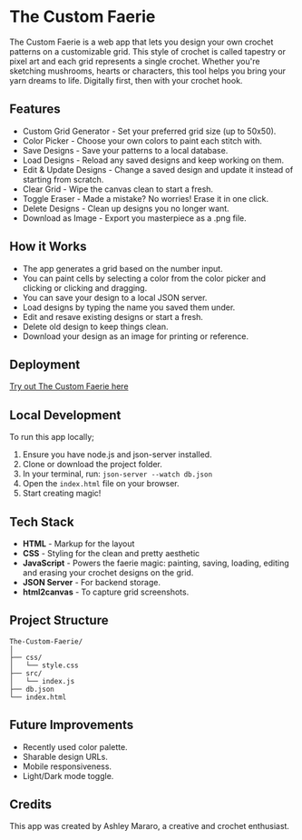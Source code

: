 # The Custom Faerie

The Custom Faerie is a web app that lets you design your own crochet patterns on a customizable grid. This style of crochet is called tapestry or pixel art and each grid represents a single crochet. Whether you're sketching mushrooms, hearts or characters, this tool helps you bring your yarn dreams to life. Digitally first, then with your crochet hook.

## Features

- Custom Grid Generator - Set your preferred grid size (up to 50x50).
- Color Picker - Choose your own colors to paint each stitch with.
- Save Designs - Save your patterns to a local database.
- Load Designs - Reload any saved designs and keep working on them.
- Edit & Update Designs - Change a saved design and update it instead of starting from scratch.
- Clear Grid - Wipe the canvas clean to start a fresh.
- Toggle Eraser - Made a mistake? No worries! Erase it in one click.
- Delete Designs - Clean up designs you no longer want.
- Download as Image - Export you masterpiece as a .png file.

## How it Works

- The app generates a grid based on the number input.
- You can paint cells by selecting a color from the color picker and clicking or clicking and dragging.
- You can save your design to a local JSON server.
- Load designs by typing the name you saved them under.
- Edit and resave existing designs or start a fresh.
- Delete old design to keep things clean.
- Download your design as an image for printing or reference.

## Deployment
[Try out The Custom Faerie here]()

## Local Development

To run this app locally;
1. Ensure you have node.js and json-server installed.
2. Clone or download the project folder.
3. In your terminal, run:
```json-server --watch db.json```
4. Open the `index.html` file on your browser.
5. Start creating magic!

## Tech Stack

- **HTML** - Markup for the layout
- **CSS** - Styling for the clean and pretty aesthetic
- **JavaScript** - Powers the faerie magic: painting, saving, loading, editing and erasing your crochet designs on the grid.
- **JSON Server** - For backend storage.
- **html2canvas** - To capture grid screenshots.

## Project Structure

```
The-Custom-Faerie/
│
├── css/
│   └── style.css
├── src/
│   └── index.js
├── db.json
└── index.html
```

## Future Improvements
- Recently used color palette.
- Sharable design URLs.
- Mobile responsiveness.
- Light/Dark mode toggle.

## Credits
This app was created by Ashley Mararo, a creative and crochet enthusiast.